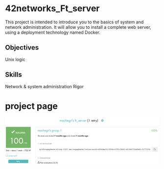 # 42networks_Ft_server
This project is intended to introduce you to the basics of system and network administration. It will allow you to install a complete web server, using a deployment technology named Docker.
## Objectives
Unix logic

## Skills
Network & system administration
Rigor

# project page
![docs](screen.png)
